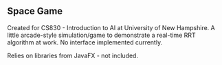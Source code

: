 ## Space Game

Created for CS830 - Introduction to AI at University of New Hampshire. 
A little arcade-style simulation/game to demonstrate a real-time RRT algorithm at work. No interface implemented currently. 

Relies on libraries from JavaFX - not included.